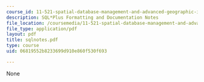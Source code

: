 ```yaml
---
course_id: 11-521-spatial-database-management-and-advanced-geographic-information-systems-spring-2003
description: SQL*Plus Formatting and Documentation Notes
file_location: /coursemedia/11-521-spatial-database-management-and-advanced-geographic-information-systems-spring-2003/06819552b8233699d910e860f530f693_sqlnotes.pdf
file_type: application/pdf
layout: pdf
title: sqlnotes.pdf
type: course
uid: 06819552b8233699d910e860f530f693

---
```

None